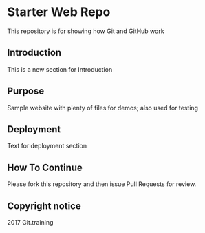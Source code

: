 # Starter Web Repo

This repository is for showing how Git and GitHub work

## Introduction

This is a new section for Introduction

## Purpose

Sample website with plenty of files for demos; also used for testing

## Deployment

Text for deployment section

## How To Continue

Please fork this repository and then issue Pull Requests for review.

## Copyright notice

2017 Git.training
